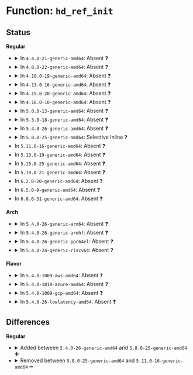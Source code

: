 # Function: <code>hd_ref_init</code>

## Status
<b>Regular</b>
<ul>
<li>
<details>
<summary>In <code>4.4.0-21-generic-amd64</code>: Absent ❓</summary>

```json
{
  "name": "hd_ref_init",
  "collision_type": "Static Duplication",
  "inline_type": "Full",
  "funcs": [
    {
      "addr": 18446744071582823913,
      "name": "hd_ref_init",
      "external": false,
      "loc": "include/linux/genhd.h:656",
      "file": "block/genhd.c",
      "inline": "declared, inlined",
      "caller_inline": [
        "block/genhd.c:alloc_disk_node"
      ],
      "caller_func": []
    },
    {
      "addr": 18446744071582832492,
      "name": "hd_ref_init",
      "external": false,
      "loc": "include/linux/genhd.h:656",
      "file": "block/partition-generic.c",
      "inline": "declared, inlined",
      "caller_inline": [
        "block/partition-generic.c:add_partition"
      ],
      "caller_func": []
    }
  ],
  "symbols": []
}
```
</details>
</li>
<li>
<details>
<summary>In <code>4.8.0-22-generic-amd64</code>: Absent ❓</summary>

```json
{
  "name": "hd_ref_init",
  "collision_type": "Static Duplication",
  "inline_type": "Full",
  "funcs": [
    {
      "addr": 18446744071583103145,
      "name": "hd_ref_init",
      "external": false,
      "loc": "include/linux/genhd.h:645",
      "file": "block/genhd.c",
      "inline": "declared, inlined",
      "caller_inline": [
        "block/genhd.c:alloc_disk_node"
      ],
      "caller_func": []
    },
    {
      "addr": 18446744071583111886,
      "name": "hd_ref_init",
      "external": false,
      "loc": "include/linux/genhd.h:645",
      "file": "block/partition-generic.c",
      "inline": "declared, inlined",
      "caller_inline": [
        "block/partition-generic.c:add_partition"
      ],
      "caller_func": []
    }
  ],
  "symbols": []
}
```
</details>
</li>
<li>
<details>
<summary>In <code>4.10.0-19-generic-amd64</code>: Absent ❓</summary>

```json
{
  "name": "hd_ref_init",
  "collision_type": "Static Duplication",
  "inline_type": "Full",
  "funcs": [
    {
      "addr": 18446744071583214649,
      "name": "hd_ref_init",
      "external": false,
      "loc": "include/linux/genhd.h:636",
      "file": "block/genhd.c",
      "inline": "declared, inlined",
      "caller_inline": [
        "block/genhd.c:alloc_disk_node"
      ],
      "caller_func": []
    },
    {
      "addr": 18446744071583223389,
      "name": "hd_ref_init",
      "external": false,
      "loc": "include/linux/genhd.h:636",
      "file": "block/partition-generic.c",
      "inline": "declared, inlined",
      "caller_inline": [
        "block/partition-generic.c:add_partition"
      ],
      "caller_func": []
    }
  ],
  "symbols": []
}
```
</details>
</li>
<li>
<details>
<summary>In <code>4.13.0-16-generic-amd64</code>: Absent ❓</summary>

```json
{
  "name": "hd_ref_init",
  "collision_type": "Static Duplication",
  "inline_type": "Full",
  "funcs": [
    {
      "addr": 18446744071583272536,
      "name": "hd_ref_init",
      "external": false,
      "loc": "include/linux/genhd.h:630",
      "file": "block/genhd.c",
      "inline": "declared, inlined",
      "caller_inline": [
        "block/genhd.c:alloc_disk_node"
      ],
      "caller_func": []
    },
    {
      "addr": 18446744071583277632,
      "name": "hd_ref_init",
      "external": false,
      "loc": "include/linux/genhd.h:630",
      "file": "block/partition-generic.c",
      "inline": "declared, inlined",
      "caller_inline": [
        "block/partition-generic.c:add_partition"
      ],
      "caller_func": []
    }
  ],
  "symbols": []
}
```
</details>
</li>
<li>
<details>
<summary>In <code>4.15.0-20-generic-amd64</code>: Absent ❓</summary>

```json
{
  "name": "hd_ref_init",
  "collision_type": "Static Duplication",
  "inline_type": "Full",
  "funcs": [
    {
      "addr": 18446744071583452725,
      "name": "hd_ref_init",
      "external": false,
      "loc": "include/linux/genhd.h:639",
      "file": "block/genhd.c",
      "inline": "declared, inlined",
      "caller_inline": [
        "block/genhd.c:__alloc_disk_node"
      ],
      "caller_func": []
    },
    {
      "addr": 18446744071583457880,
      "name": "hd_ref_init",
      "external": false,
      "loc": "include/linux/genhd.h:639",
      "file": "block/partition-generic.c",
      "inline": "declared, inlined",
      "caller_inline": [
        "block/partition-generic.c:add_partition"
      ],
      "caller_func": []
    }
  ],
  "symbols": []
}
```
</details>
</li>
<li>
<details>
<summary>In <code>4.18.0-10-generic-amd64</code>: Absent ❓</summary>

```json
{
  "name": "hd_ref_init",
  "collision_type": "Static Duplication",
  "inline_type": "Full",
  "funcs": [
    {
      "addr": 18446744071583664046,
      "name": "hd_ref_init",
      "external": false,
      "loc": "include/linux/genhd.h:648",
      "file": "block/genhd.c",
      "inline": "declared, inlined",
      "caller_inline": [
        "block/genhd.c:__alloc_disk_node"
      ],
      "caller_func": []
    },
    {
      "addr": 18446744071583668972,
      "name": "hd_ref_init",
      "external": false,
      "loc": "include/linux/genhd.h:648",
      "file": "block/partition-generic.c",
      "inline": "declared, inlined",
      "caller_inline": [
        "block/partition-generic.c:add_partition"
      ],
      "caller_func": []
    }
  ],
  "symbols": []
}
```
</details>
</li>
<li>
<details>
<summary>In <code>5.0.0-13-generic-amd64</code>: Absent ❓</summary>

```json
{
  "name": "hd_ref_init",
  "collision_type": "Static Duplication",
  "inline_type": "Full",
  "funcs": [
    {
      "addr": 18446744071583770878,
      "name": "hd_ref_init",
      "external": false,
      "loc": "include/linux/genhd.h:671",
      "file": "block/genhd.c",
      "inline": "declared, inlined",
      "caller_inline": [
        "block/genhd.c:__alloc_disk_node"
      ],
      "caller_func": []
    },
    {
      "addr": 18446744071583776217,
      "name": "hd_ref_init",
      "external": false,
      "loc": "include/linux/genhd.h:671",
      "file": "block/partition-generic.c",
      "inline": "declared, inlined",
      "caller_inline": [
        "block/partition-generic.c:add_partition"
      ],
      "caller_func": []
    }
  ],
  "symbols": []
}
```
</details>
</li>
<li>
<details>
<summary>In <code>5.3.0-18-generic-amd64</code>: Absent ❓</summary>

```json
{
  "name": "hd_ref_init",
  "collision_type": "Static Duplication",
  "inline_type": "Full",
  "funcs": [
    {
      "addr": 18446744071583960470,
      "name": "hd_ref_init",
      "external": false,
      "loc": "include/linux/genhd.h:679",
      "file": "block/genhd.c",
      "inline": "declared, inlined",
      "caller_inline": [
        "block/genhd.c:__alloc_disk_node"
      ],
      "caller_func": []
    },
    {
      "addr": 18446744071583965926,
      "name": "hd_ref_init",
      "external": false,
      "loc": "include/linux/genhd.h:679",
      "file": "block/partition-generic.c",
      "inline": "declared, inlined",
      "caller_inline": [
        "block/partition-generic.c:add_partition"
      ],
      "caller_func": []
    }
  ],
  "symbols": []
}
```
</details>
</li>
<li>
<details>
<summary>In <code>5.4.0-26-generic-amd64</code>: Absent ❓</summary>

```json
{
  "name": "hd_ref_init",
  "collision_type": "Static Duplication",
  "inline_type": "Full",
  "funcs": [
    {
      "addr": 18446744071584063942,
      "name": "hd_ref_init",
      "external": false,
      "loc": "include/linux/genhd.h:679",
      "file": "block/genhd.c",
      "inline": "declared, inlined",
      "caller_inline": [
        "block/genhd.c:__alloc_disk_node"
      ],
      "caller_func": []
    },
    {
      "addr": 18446744071584069286,
      "name": "hd_ref_init",
      "external": false,
      "loc": "include/linux/genhd.h:679",
      "file": "block/partition-generic.c",
      "inline": "declared, inlined",
      "caller_inline": [
        "block/partition-generic.c:add_partition"
      ],
      "caller_func": []
    }
  ],
  "symbols": []
}
```
</details>
</li>
<li>
<details>
<summary>In <code>5.8.0-25-generic-amd64</code>: Selective Inline ❓</summary>

```c
int hd_ref_init(struct hd_struct * part)
```

```json
{
  "name": "hd_ref_init",
  "collision_type": "Unique Global",
  "inline_type": "Selective",
  "funcs": [
    {
      "addr": 18446744071584470566,
      "name": "hd_ref_init",
      "external": true,
      "loc": "block/partitions/core.c:302",
      "file": "block/partitions/core.c",
      "inline": "not declared, inlined",
      "caller_inline": [
        "block/partitions/core.c:add_partition"
      ],
      "caller_func": [
        "block/genhd.c:__alloc_disk_node"
      ]
    }
  ],
  "symbols": [
    {
      "addr": 18446744071584471024,
      "name": "hd_ref_init",
      "section": ".text",
      "bind": "STB_GLOBAL",
      "size": 45
    }
  ]
}
```
</details>
</li>
<li>
In <code>5.11.0-16-generic-amd64</code>: Absent ❓
</li>
<li>
In <code>5.13.0-19-generic-amd64</code>: Absent ❓
</li>
<li>
In <code>5.15.0-25-generic-amd64</code>: Absent ❓
</li>
<li>
In <code>5.19.0-21-generic-amd64</code>: Absent ❓
</li>
<li>
In <code>6.2.0-20-generic-amd64</code>: Absent ❓
</li>
<li>
In <code>6.5.0-9-generic-amd64</code>: Absent ❓
</li>
<li>
In <code>6.8.0-31-generic-amd64</code>: Absent ❓
</li>
</ul>
<b>Arch</b>
<ul>
<li>
<details>
<summary>In <code>5.4.0-26-generic-arm64</code>: Absent ❓</summary>

```json
{
  "name": "hd_ref_init",
  "collision_type": "Static Duplication",
  "inline_type": "Full",
  "funcs": [
    {
      "addr": 18446603336495906048,
      "name": "hd_ref_init",
      "external": false,
      "loc": "include/linux/genhd.h:679",
      "file": "block/genhd.c",
      "inline": "declared, inlined",
      "caller_inline": [
        "block/genhd.c:__alloc_disk_node"
      ],
      "caller_func": []
    },
    {
      "addr": 18446603336495912568,
      "name": "hd_ref_init",
      "external": false,
      "loc": "include/linux/genhd.h:679",
      "file": "block/partition-generic.c",
      "inline": "declared, inlined",
      "caller_inline": [
        "block/partition-generic.c:add_partition"
      ],
      "caller_func": []
    }
  ],
  "symbols": []
}
```
</details>
</li>
<li>
<details>
<summary>In <code>5.4.0-26-generic-armhf</code>: Absent ❓</summary>

```json
{
  "name": "hd_ref_init",
  "collision_type": "Static Duplication",
  "inline_type": "Full",
  "funcs": [
    {
      "addr": 3229248980,
      "name": "hd_ref_init",
      "external": false,
      "loc": "include/linux/genhd.h:679",
      "file": "block/genhd.c",
      "inline": "declared, inlined",
      "caller_inline": [
        "block/genhd.c:__alloc_disk_node"
      ],
      "caller_func": []
    },
    {
      "addr": 3229254988,
      "name": "hd_ref_init",
      "external": false,
      "loc": "include/linux/genhd.h:679",
      "file": "block/partition-generic.c",
      "inline": "declared, inlined",
      "caller_inline": [
        "block/partition-generic.c:add_partition"
      ],
      "caller_func": []
    }
  ],
  "symbols": []
}
```
</details>
</li>
<li>
<details>
<summary>In <code>5.4.0-26-generic-ppc64el</code>: Absent ❓</summary>

```json
{
  "name": "hd_ref_init",
  "collision_type": "Static Duplication",
  "inline_type": "Full",
  "funcs": [
    {
      "addr": 13835058055290114236,
      "name": "hd_ref_init",
      "external": false,
      "loc": "include/linux/genhd.h:679",
      "file": "block/genhd.c",
      "inline": "declared, inlined",
      "caller_inline": [
        "block/genhd.c:__alloc_disk_node"
      ],
      "caller_func": []
    },
    {
      "addr": 13835058055290122052,
      "name": "hd_ref_init",
      "external": false,
      "loc": "include/linux/genhd.h:679",
      "file": "block/partition-generic.c",
      "inline": "declared, inlined",
      "caller_inline": [
        "block/partition-generic.c:add_partition"
      ],
      "caller_func": []
    }
  ],
  "symbols": []
}
```
</details>
</li>
<li>
<details>
<summary>In <code>5.4.0-24-generic-riscv64</code>: Absent ❓</summary>

```json
{
  "name": "hd_ref_init",
  "collision_type": "Static Duplication",
  "inline_type": "Full",
  "funcs": [
    {
      "addr": 18446743936275021170,
      "name": "hd_ref_init",
      "external": false,
      "loc": "include/linux/genhd.h:679",
      "file": "block/genhd.c",
      "inline": "declared, inlined",
      "caller_inline": [
        "block/genhd.c:__alloc_disk_node"
      ],
      "caller_func": []
    },
    {
      "addr": 18446743936275026470,
      "name": "hd_ref_init",
      "external": false,
      "loc": "include/linux/genhd.h:679",
      "file": "block/partition-generic.c",
      "inline": "declared, inlined",
      "caller_inline": [
        "block/partition-generic.c:add_partition"
      ],
      "caller_func": []
    }
  ],
  "symbols": []
}
```
</details>
</li>
</ul>
<b>Flavor</b>
<ul>
<li>
<details>
<summary>In <code>5.4.0-1009-aws-amd64</code>: Absent ❓</summary>

```json
{
  "name": "hd_ref_init",
  "collision_type": "Static Duplication",
  "inline_type": "Full",
  "funcs": [
    {
      "addr": 18446744071584032678,
      "name": "hd_ref_init",
      "external": false,
      "loc": "include/linux/genhd.h:679",
      "file": "block/genhd.c",
      "inline": "declared, inlined",
      "caller_inline": [
        "block/genhd.c:__alloc_disk_node"
      ],
      "caller_func": []
    },
    {
      "addr": 18446744071584038022,
      "name": "hd_ref_init",
      "external": false,
      "loc": "include/linux/genhd.h:679",
      "file": "block/partition-generic.c",
      "inline": "declared, inlined",
      "caller_inline": [
        "block/partition-generic.c:add_partition"
      ],
      "caller_func": []
    }
  ],
  "symbols": []
}
```
</details>
</li>
<li>
<details>
<summary>In <code>5.4.0-1010-azure-amd64</code>: Absent ❓</summary>

```json
{
  "name": "hd_ref_init",
  "collision_type": "Static Duplication",
  "inline_type": "Full",
  "funcs": [
    {
      "addr": 18446744071583968470,
      "name": "hd_ref_init",
      "external": false,
      "loc": "include/linux/genhd.h:679",
      "file": "block/genhd.c",
      "inline": "declared, inlined",
      "caller_inline": [
        "block/genhd.c:__alloc_disk_node"
      ],
      "caller_func": []
    },
    {
      "addr": 18446744071583973782,
      "name": "hd_ref_init",
      "external": false,
      "loc": "include/linux/genhd.h:679",
      "file": "block/partition-generic.c",
      "inline": "declared, inlined",
      "caller_inline": [
        "block/partition-generic.c:add_partition"
      ],
      "caller_func": []
    }
  ],
  "symbols": []
}
```
</details>
</li>
<li>
<details>
<summary>In <code>5.4.0-1009-gcp-amd64</code>: Absent ❓</summary>

```json
{
  "name": "hd_ref_init",
  "collision_type": "Static Duplication",
  "inline_type": "Full",
  "funcs": [
    {
      "addr": 18446744071584016438,
      "name": "hd_ref_init",
      "external": false,
      "loc": "include/linux/genhd.h:679",
      "file": "block/genhd.c",
      "inline": "declared, inlined",
      "caller_inline": [
        "block/genhd.c:__alloc_disk_node"
      ],
      "caller_func": []
    },
    {
      "addr": 18446744071584021782,
      "name": "hd_ref_init",
      "external": false,
      "loc": "include/linux/genhd.h:679",
      "file": "block/partition-generic.c",
      "inline": "declared, inlined",
      "caller_inline": [
        "block/partition-generic.c:add_partition"
      ],
      "caller_func": []
    }
  ],
  "symbols": []
}
```
</details>
</li>
<li>
<details>
<summary>In <code>5.4.0-26-lowlatency-amd64</code>: Absent ❓</summary>

```json
{
  "name": "hd_ref_init",
  "collision_type": "Static Duplication",
  "inline_type": "Full",
  "funcs": [
    {
      "addr": 18446744071584118998,
      "name": "hd_ref_init",
      "external": false,
      "loc": "include/linux/genhd.h:679",
      "file": "block/genhd.c",
      "inline": "declared, inlined",
      "caller_inline": [
        "block/genhd.c:__alloc_disk_node"
      ],
      "caller_func": []
    },
    {
      "addr": 18446744071584124326,
      "name": "hd_ref_init",
      "external": false,
      "loc": "include/linux/genhd.h:679",
      "file": "block/partition-generic.c",
      "inline": "declared, inlined",
      "caller_inline": [
        "block/partition-generic.c:add_partition"
      ],
      "caller_func": []
    }
  ],
  "symbols": []
}
```
</details>
</li>
</ul>

## Differences
<b>Regular</b>
<ul>
<li>
<details>
<summary>Added between <code>5.4.0-26-generic-amd64</code> and <code>5.8.0-25-generic-amd64</code> ➕</summary>

```c
int hd_ref_init(struct hd_struct * part)
```
</details>
</li>
<li>
<details>
<summary>Removed between <code>5.8.0-25-generic-amd64</code> and <code>5.11.0-16-generic-amd64</code> ➖</summary>

```c
int hd_ref_init(struct hd_struct * part)
```
</details>
</li>
</ul>
